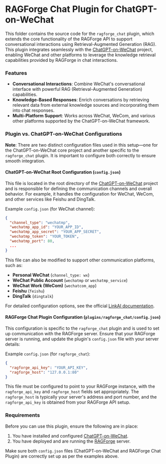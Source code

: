 RAGForge Chat Plugin for ChatGPT-on-WeChat
=========================================

This folder contains the source code for the `ragforge_chat` plugin, which extends the core functionality of the RAGForge API to support conversational interactions using Retrieval-Augmented Generation (RAG). This plugin integrates seamlessly with the [ChatGPT-on-WeChat](https://github.com/zhayujie/chatgpt-on-wechat) project, enabling WeChat and other platforms to leverage the knowledge retrieval capabilities provided by RAGForge in chat interactions.

### Features
* **Conversational Interactions**: Combine WeChat's conversational interface with powerful RAG (Retrieval-Augmented Generation) capabilities.
* **Knowledge-Based Responses**: Enrich conversations by retrieving relevant data from external knowledge sources and incorporating them into chat responses.
* **Multi-Platform Support**: Works across WeChat, WeCom, and various other platforms supported by the ChatGPT-on-WeChat framework.

### Plugin vs. ChatGPT-on-WeChat Configurations
**Note**: There are two distinct configuration files used in this setup—one for the ChatGPT-on-WeChat core project and another specific to the `ragforge_chat` plugin. It is important to configure both correctly to ensure smooth integration.

#### ChatGPT-on-WeChat Root Configuration (`config.json`)
This file is located in the root directory of the [ChatGPT-on-WeChat](https://github.com/zhayujie/chatgpt-on-wechat) project and is responsible for defining the communication channels and overall behavior. For example, it handles the configuration for WeChat, WeCom, and other services like Feishu and DingTalk.

Example `config.json` (for WeChat channel):
```json
{
  "channel_type": "wechatmp",
  "wechatmp_app_id": "YOUR_APP_ID",
  "wechatmp_app_secret": "YOUR_APP_SECRET",
  "wechatmp_token": "YOUR_TOKEN",
  "wechatmp_port": 80,
  ...
}
```

This file can also be modified to support other communication platforms, such as:
- **Personal WeChat** (`channel_type: wx`)
- **WeChat Public Account** (`wechatmp` or `wechatmp_service`)
- **WeChat Work (WeCom)** (`wechatcom_app`)
- **Feishu** (`feishu`)
- **DingTalk** (`dingtalk`)

For detailed configuration options, see the official [LinkAI documentation](https://docs.link-ai.tech/cow/multi-platform/wechat-mp).

#### RAGForge Chat Plugin Configuration (`plugins/ragforge_chat/config.json`)
This configuration is specific to the `ragforge_chat` plugin and is used to set up communication with the RAGForge server. Ensure that your RAGForge server is running, and update the plugin's `config.json` file with your server details:

Example `config.json` (for `ragforge_chat`):
```json
{
  "ragforge_api_key": "YOUR_API_KEY",
  "ragforge_host": "127.0.0.1:80"
}
```

This file must be configured to point to your RAGForge instance, with the `ragforge_api_key` and `ragforge_host` fields set appropriately. The `ragforge_host` is typically your server's address and port number, and the `ragforge_api_key` is obtained from your RAGForge API setup.

### Requirements
Before you can use this plugin, ensure the following are in place:

1. You have installed and configured [ChatGPT-on-WeChat](https://github.com/zhayujie/chatgpt-on-wechat).
2. You have deployed and are running the [RAGForge](https://github.com/infiniflow/ragforge) server.
   
Make sure both `config.json` files (ChatGPT-on-WeChat and RAGForge Chat Plugin) are correctly set up as per the examples above.
